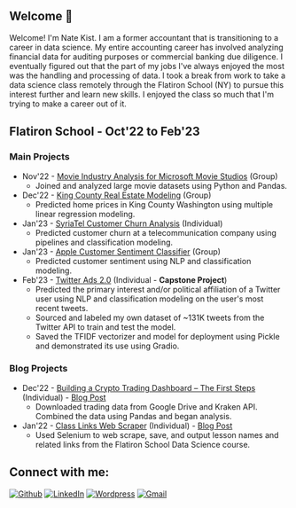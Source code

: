 ## Welcome 👋

Welcome! I'm Nate Kist.  I am a former accountant that is transitioning to a career in data science.  My entire accounting career has involved analyzing financial data for auditing purposes or commercial banking due diligence.  I eventually figured out that the part of my jobs I've always enjoyed the most was the handling and processing of data.  I took a break from work to take a data science class remotely through the Flatiron School (NY) to pursue this interest further and learn new skills.  I enjoyed the class so much that I'm trying to make a career out of it.   

## Flatiron School - Oct'22 to Feb'23
### Main Projects
* Nov'22 - [Movie Industry Analysis for Microsoft Movie Studios](https://github.com/fetterollie/Microsoft-Movie-Analysis)  (Group)
    * Joined and analyzed large movie datasets using Python and Pandas.
* Dec'22 - [King County Real Estate Modeling](https://github.com/ilanhaskel/Sleep-Regression-Project2)  (Group)
    * Predicted home prices in King County Washington using multiple linear regression modeling.
* Jan'23 - [SyriaTel Customer Churn Analysis](https://github.com/nate102938/SyriaTel_customer_churn) (Individual)
    * Predicted customer churn at a telecommunication company using pipelines and classification modeling.
* Jan'23 - [Apple Customer Sentiment Classifier](https://github.com/josecastillofl/phase_4_project) (Group)
    * Predicted customer sentiment using NLP and classification modeling.
* Feb'23 - [Twitter Ads 2.0](https://github.com/nate102938/twitter_classifier) (Individual - **Capstone Project**)
    * Predicted the primary interest and/or political affiliation of a Twitter user using NLP and classification modeling on the user's most recent tweets.
    * Sourced and labeled my own dataset of ~131K tweets from the Twitter API to train and test the model.
    * Saved the TFIDF vectorizer and model for deployment using Pickle and demonstrated its use using Gradio.

### Blog Projects
* Dec'22 - [Building a Crypto Trading Dashboard – The First Steps](https://github.com/nate102938/blog_2_repository) (Individual) - [Blog Post](https://nate23424533.wordpress.com/2022/12/05/building-a-crypto-trading-dashboard-the-first-steps/)
    * Downloaded trading data from Google Drive and Kraken API.  Combined the data using Pandas and began analysis.
* Jan'22 - [Class Links Web Scraper](https://github.com/nate102938/class_links_web_scraper) (Individual) - [Blog Post](https://nate23424533.wordpress.com/2023/01/23/web-scraping-tips/)
    * Used Selenium to web scrape, save, and output lesson names and related links from the Flatiron School Data Science course.

## Connect with me:
[![Github](https://camo.githubusercontent.com/b2d1ae072c968dbeaf2232f0e1071ae5a7b218b11caec1ae5c69c10ef370a3cc/68747470733a2f2f696d672e736869656c64732e696f2f62616467652f6769746875622d2532333234323932652e7376673f267374796c653d666f722d7468652d6261646765266c6f676f3d676974687562266c6f676f436f6c6f723d7768697465)](https://github.com/nate102938) [![LinkedIn](https://camo.githubusercontent.com/5e3d78e5310a41c0667e07077cf93596229de398b154b83885dc068874ed5365/68747470733a2f2f696d672e736869656c64732e696f2f62616467652f6c696e6b6564696e2d2532333145373742352e7376673f267374796c653d666f722d7468652d6261646765266c6f676f3d6c696e6b6564696e266c6f676f436f6c6f723d7768697465)](https://www.linkedin.com/in/kistnate/) [![Wordpress](https://camo.githubusercontent.com/3f0040d67b77bf0f3b5eb49cceec79eff9e791e29c0bae457f13b2cdd08f8d35/68747470733a2f2f696d672e736869656c64732e696f2f62616467652f6d656469756d2d2532333239323932392e7376673f267374796c653d666f722d7468652d6261646765266c6f676f3d6d656469756d266c6f676f436f6c6f723d7768697465)]([https://medium.com/@](https://nate23424533.wordpress.com/)) [![Gmail](https://camo.githubusercontent.com/571384769c09e0c66b45e39b5be70f68f552db3e2b2311bc2064f0d4a9f5983b/68747470733a2f2f696d672e736869656c64732e696f2f62616467652f476d61696c2d4431343833363f7374796c653d666f722d7468652d6261646765266c6f676f3d676d61696c266c6f676f436f6c6f723d7768697465)](mailto:natekist@outlook.com)
